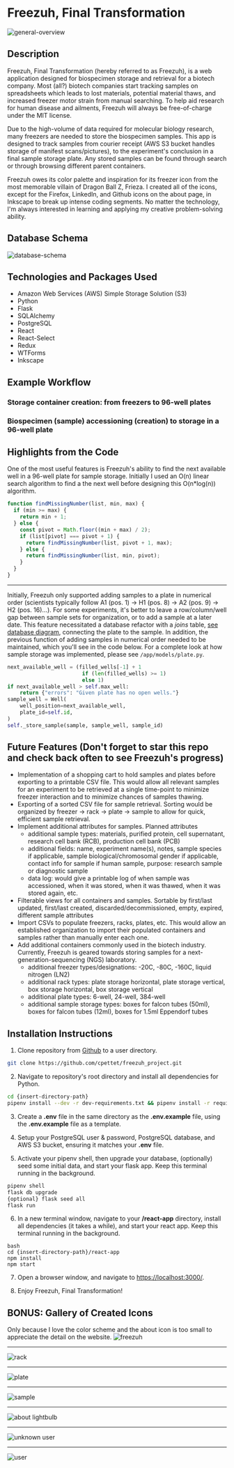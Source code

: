 # Freezuh, Final Transformation
![general-overview](./assets/pictures/Freezuh-Website-Overview.png)
## Description
Freezuh, Final Transformation (hereby referred to as Freezuh), is a web application designed for biospecimen storage and retrieval for a biotech company. Most (all?) biotech companies start tracking samples on spreadsheets which leads to lost materials, potential material thaws, and increased freezer motor strain from manual searching. To help aid research for human disease and ailments, Freezuh will always be free-of-charge under the MIT license.

Due to the high-volume of data required for molecular biology research, many freezers are needed to store the biospecimen samples. This app is designed to track samples from courier receipt (AWS S3 bucket handles storage of manifest scans/pictures), to the experiment's conclusion in a final sample storage plate. Any stored samples can be found through search or through browsing different parent containers.

Freezuh owes its color palette and inspiration for its freezer icon from the most memorable villain of Dragon Ball Z, Frieza. I created all of the icons, except for the Firefox, LinkedIn, and Github icons on the about page, in Inkscape to break up intense coding segments. No matter the technology, I'm always interested in learning and applying my creative problem-solving ability.

## Database Schema
![database-schema](./assets/pictures/Diagram_Freezer_Project.png)

## Technologies and Packages Used
* Amazon Web Services (AWS) Simple Storage Solution (S3)
* Python
* Flask
* SQLAlchemy
* PostgreSQL
* React
* React-Select
* Redux
* WTForms
* Inkscape

## Example Workflow
### Storage container creation: from freezers to 96-well plates

### Biospecimen (sample) accessioning (creation) to storage in a 96-well plate

## Highlights from the Code
One of the most useful features is Freezuh's ability to find the next available well in a 96-well plate for sample storage. Initially I used an O(n) linear search algorithm to find a the next well before designing this O(n*log(n)) algorithm.
```javascript
function findMissingNumber(list, min, max) {
  if (min >= max) {
    return min + 1;
  } else {
    const pivot = Math.floor((min + max) / 2);
    if (list[pivot] === pivot + 1) {
      return findMissingNumber(list, pivot + 1, max);
    } else {
      return findMissingNumber(list, min, pivot);
    }
  }
}
```
***
Initially, Freezuh only supported adding samples to a plate in numerical order (scientists typically follow A1 (pos. 1) -> H1 (pos. 8) -> A2 (pos. 9) -> H2 (pos. 16)...). For some experiments, it's better to leave a row/column/well gap between sample sets for organization, or to add a sample at a later date. This feature necessitated a database refactor with a *joins* table, [see database diagram](#DatabaseSchema), connecting the plate to the sample. In addition, the previous function of adding samples in numerical order needed to be maintained, which you'll see in the code below. For a complete look at how sample storage was implemented, please see ```/app/models/plate.py```.
```python
next_available_well = (filled_wells[-1] + 1
                        if (len(filled_wells) >= 1)
                        else 1)
if next_available_well > self.max_well:
    return {"errors": "Given plate has no open wells."}
sample_well = Well(
    well_position=next_available_well,
    plate_id=self.id,
)
self._store_sample(sample, sample_well, sample_id)
```

## Future Features (Don't forget to star this repo and check back often to see Freezuh's progress)
* Implementation of a shopping cart to hold samples and plates before exporting to a printable CSV file. This would allow all relevant samples for an experiment to be retrieved at a single time-point to minimize freezer interaction and to minimize chances of samples thawing.
* Exporting of a sorted CSV file for sample retrieval. Sorting would be organized by freezer -> rack -> plate -> sample to allow for quick, efficient sample retrieval.
* Implement additional attributes for samples. Planned attributes
    - additional sample types: materials, purified protein, cell supernatant, research cell bank (RCB), production cell bank (PCB)
    - additional fields: name, experiment name(s), notes, sample species if applicable, sample biological/chromosomal gender if applicable, contact info for sample if human sample, purpose: research sample or diagnostic sample
    - data log: would give a printable log of when sample was accessioned, when it was stored, when it was thawed, when it was stored again, etc.
* Filterable views for all containers and samples. Sortable by first/last updated, first/last created, discarded/decommissioned, empty, expired, different sample attributes
* Import CSVs to populate freezers, racks, plates, etc. This would allow an established organization to import their populated containers and samples rather than manually enter each one.
* Add additional containers commonly used in the biotech industry. Currently, Freezuh is geared towards storing samples for a next-generation-sequencing (NGS) laboratory.
    - additional freezer types/designations: -20C, -80C, -160C, liquid nitrogen (LN2)
    - additional rack types: plate storage horizontal, plate storage vertical, box storage horizontal, box storage vertical
    - additional plate types: 6-well, 24-well, 384-well
    - additional sample storage types: boxes for falcon tubes (50ml), boxes for falcon tubes (12ml), boxes for 1.5ml Eppendorf tubes

## Installation Instructions
1. Clone repository from [Github](https://github.com/cpettet/freezuh_project) to a user directory.
```bash
git clone https://github.com/cpettet/freezuh_project.git
```

2. Navigate to repository's root directory and install all dependencies for Python.
```bash
cd {insert-directory-path}
pipenv install --dev -r dev-requirements.txt && pipenv install -r requirements.txt
```

3. Create a **.env** file in the same directory as the **.env.example** file, using the **.env.example** file as a template.

4. Setup your PostgreSQL user & password, PostgreSQL database, and AWS S3 bucket, ensuring it matches your **.env** file.

5. Activate your pipenv shell, then upgrade your database, (optionally) seed some initial data, and start your flask app. Keep this terminal running in the background.
```bash
pipenv shell
flask db upgrade
{optional} flask seed all
flask run
```

6. In a new terminal window, navigate to your **/react-app** directory, install all dependencies (it takes a while), and start your react app. Keep this terminal running in the background.
```
bash
cd {insert-directory-path}/react-app
npm install
npm start
```

7. Open a browser window, and navigate to [https://localhost:3000/](https://localhost:3000/).

8. Enjoy Freezuh, Final Transformation!

## BONUS: Gallery of Created Icons
Only because I love the color scheme and the about icon is too small to appreciate the detail on the website.
![freezuh](./assets/pictures/Freezer-Final.min.svg)
***
![rack](./assets/pictures/Rack-Final.min.svg)
***
![plate](./assets/pictures/Plate-Finalv2.min.svg)
***
![sample](./assets/pictures/Sample-Tube-Final.min.svg)
***
![about lightbulb](./assets/pictures/About.min.svg)
***
![unknown user](./assets/pictures/User-Icon-Unknown.svg)
***
![user](./assets/pictures/User-Icon.svg)